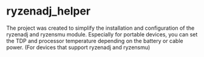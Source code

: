 # ryzenadj_helper
The project was created to simplify the installation and configuration of the ryzenadj and ryzensmu module. Especially for portable devices, you can set the TDP and processor temperature depending on the battery or cable power. (For devices that support ryzenadj and ryzensmu)
